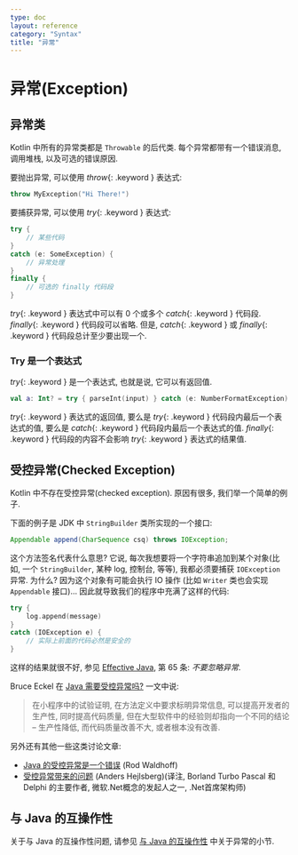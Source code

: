 ```yaml
---
type: doc
layout: reference
category: "Syntax"
title: "异常"
---
```


# 异常(Exception)

## 异常类

Kotlin 中所有的异常类都是 `Throwable` 的后代类.
每个异常都带有一个错误消息, 调用堆栈, 以及可选的错误原因.

要抛出异常, 可以使用 *throw*{: .keyword } 表达式:

``` kotlin
throw MyException("Hi There!")
```

要捕获异常, 可以使用 *try*{: .keyword } 表达式:

``` kotlin
try {
    // 某些代码
}
catch (e: SomeException) {
    // 异常处理
}
finally {
    // 可选的 finally 代码段
}
```

*try*{: .keyword } 表达式中可以有 0 个或多个 *catch*{: .keyword } 代码段. *finally*{: .keyword } 代码段可以省略.
但是, *catch*{: .keyword } 或 *finally*{: .keyword } 代码段总计至少要出现一个.

### Try 是一个表达式

*try*{: .keyword } 是一个表达式, 也就是说, 它可以有返回值.

``` kotlin
val a: Int? = try { parseInt(input) } catch (e: NumberFormatException) { null }
```

*try*{: .keyword } 表达式的返回值, 要么是 *try*{: .keyword } 代码段内最后一个表达式的值, 要么是 *catch*{: .keyword } 代码段内最后一个表达式的值.
*finally*{: .keyword } 代码段的内容不会影响 *try*{: .keyword } 表达式的结果值.

## 受控异常(Checked Exception)

Kotlin 中不存在受控异常(checked exception). 原因有很多, 我们举一个简单的例子.

下面的例子是 JDK 中 `StringBuilder` 类所实现的一个接口:

``` java
Appendable append(CharSequence csq) throws IOException;
```

这个方法签名代表什么意思? 它说, 每次我想要将一个字符串追加到某个对象(比如, 一个 `StringBuilder`, 某种 log, 控制台, 等等), 我都必须要捕获 `IOException` 异常. 为什么? 因为这个对象有可能会执行 IO 操作 (比如 `Writer` 类也会实现 `Appendable` 接口)...
因此就导致我们的程序中充满了这样的代码:

``` kotlin
try {
    log.append(message)
}
catch (IOException e) {
    // 实际上前面的代码必然是安全的
}
```

这样的结果就很不好, 参见 [Effective Java](http://www.oracle.com/technetwork/java/effectivejava-136174.html), 第 65 条: *不要忽略异常*.

Bruce Eckel 在 [Java 需要受控异常吗?](http://www.mindview.net/Etc/Discussions/CheckedExceptions) 一文中说:

> 在小程序中的试验证明, 在方法定义中要求标明异常信息, 可以提高开发者的生产性, 同时提高代码质量, 但在大型软件中的经验则却指向一个不同的结论 – 生产性降低, 而代码质量改善不大, 或者根本没有改善.

另外还有其他一些这类讨论文章:

* [Java 的受控异常是一个错误](http://radio-weblogs.com/0122027/stories/2003/04/01/JavasCheckedExceptionsWereAMistake.html) (Rod Waldhoff)
* [受控异常带来的问题](http://www.artima.com/intv/handcuffs.html) (Anders Hejlsberg)(译注, Borland Turbo Pascal 和 Delphi 的主要作者, 微软.Net概念的发起人之一, .Net首席架构师)

## 与 Java 的互操作性

关于与 Java 的互操作性问题, 请参见 [与 Java 的互操作性](java-interop.html) 中关于异常的小节.
